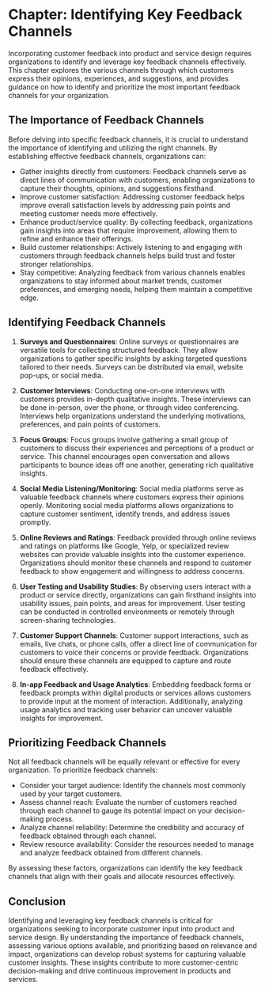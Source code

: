 Chapter: Identifying Key Feedback Channels
==========================================

Incorporating customer feedback into product and service design requires organizations to identify and leverage key feedback channels effectively. This chapter explores the various channels through which customers express their opinions, experiences, and suggestions, and provides guidance on how to identify and prioritize the most important feedback channels for your organization.

The Importance of Feedback Channels
-----------------------------------

Before delving into specific feedback channels, it is crucial to understand the importance of identifying and utilizing the right channels. By establishing effective feedback channels, organizations can:

* Gather insights directly from customers: Feedback channels serve as direct lines of communication with customers, enabling organizations to capture their thoughts, opinions, and suggestions firsthand.
* Improve customer satisfaction: Addressing customer feedback helps improve overall satisfaction levels by addressing pain points and meeting customer needs more effectively.
* Enhance product/service quality: By collecting feedback, organizations gain insights into areas that require improvement, allowing them to refine and enhance their offerings.
* Build customer relationships: Actively listening to and engaging with customers through feedback channels helps build trust and foster stronger relationships.
* Stay competitive: Analyzing feedback from various channels enables organizations to stay informed about market trends, customer preferences, and emerging needs, helping them maintain a competitive edge.

Identifying Feedback Channels
-----------------------------

1. **Surveys and Questionnaires**: Online surveys or questionnaires are versatile tools for collecting structured feedback. They allow organizations to gather specific insights by asking targeted questions tailored to their needs. Surveys can be distributed via email, website pop-ups, or social media.

2. **Customer Interviews**: Conducting one-on-one interviews with customers provides in-depth qualitative insights. These interviews can be done in-person, over the phone, or through video conferencing. Interviews help organizations understand the underlying motivations, preferences, and pain points of customers.

3. **Focus Groups**: Focus groups involve gathering a small group of customers to discuss their experiences and perceptions of a product or service. This channel encourages open conversation and allows participants to bounce ideas off one another, generating rich qualitative insights.

4. **Social Media Listening/Monitoring**: Social media platforms serve as valuable feedback channels where customers express their opinions openly. Monitoring social media platforms allows organizations to capture customer sentiment, identify trends, and address issues promptly.

5. **Online Reviews and Ratings**: Feedback provided through online reviews and ratings on platforms like Google, Yelp, or specialized review websites can provide valuable insights into the customer experience. Organizations should monitor these channels and respond to customer feedback to show engagement and willingness to address concerns.

6. **User Testing and Usability Studies**: By observing users interact with a product or service directly, organizations can gain firsthand insights into usability issues, pain points, and areas for improvement. User testing can be conducted in controlled environments or remotely through screen-sharing technologies.

7. **Customer Support Channels**: Customer support interactions, such as emails, live chats, or phone calls, offer a direct line of communication for customers to voice their concerns or provide feedback. Organizations should ensure these channels are equipped to capture and route feedback effectively.

8. **In-app Feedback and Usage Analytics**: Embedding feedback forms or feedback prompts within digital products or services allows customers to provide input at the moment of interaction. Additionally, analyzing usage analytics and tracking user behavior can uncover valuable insights for improvement.

Prioritizing Feedback Channels
------------------------------

Not all feedback channels will be equally relevant or effective for every organization. To prioritize feedback channels:

* Consider your target audience: Identify the channels most commonly used by your target customers.
* Assess channel reach: Evaluate the number of customers reached through each channel to gauge its potential impact on your decision-making process.
* Analyze channel reliability: Determine the credibility and accuracy of feedback obtained through each channel.
* Review resource availability: Consider the resources needed to manage and analyze feedback obtained from different channels.

By assessing these factors, organizations can identify the key feedback channels that align with their goals and allocate resources effectively.

Conclusion
----------

Identifying and leveraging key feedback channels is critical for organizations seeking to incorporate customer input into product and service design. By understanding the importance of feedback channels, assessing various options available, and prioritizing based on relevance and impact, organizations can develop robust systems for capturing valuable customer insights. These insights contribute to more customer-centric decision-making and drive continuous improvement in products and services.
